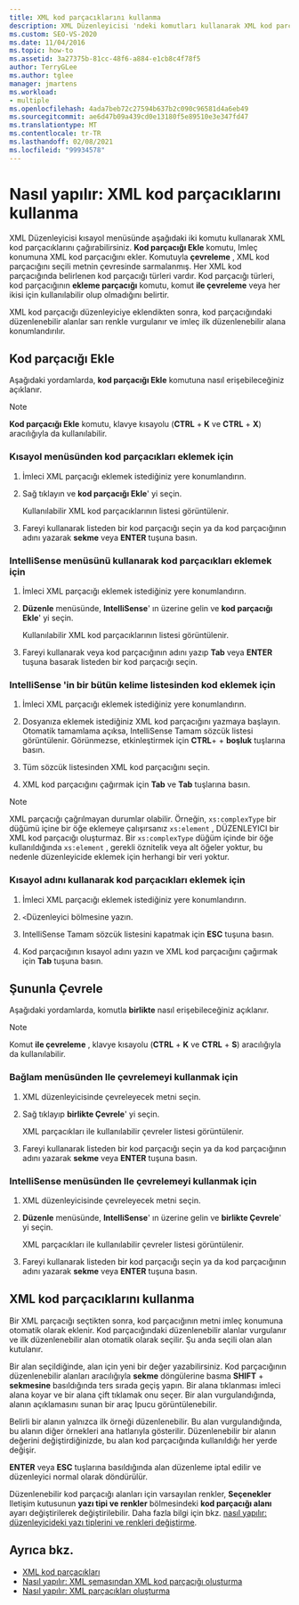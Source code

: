 ```yaml
---
title: XML kod parçacıklarını kullanma
description: XML Düzenleyicisi 'ndeki komutları kullanarak XML kod parçacıkları ekleme veya bir XML parçacığını seçili metin etrafında sarmalama hakkında bilgi edinin.
ms.custom: SEO-VS-2020
ms.date: 11/04/2016
ms.topic: how-to
ms.assetid: 3a27375b-81cc-48f6-a884-e1cb8c4f78f5
author: TerryGLee
ms.author: tglee
manager: jmartens
ms.workload:
- multiple
ms.openlocfilehash: 4ada7beb72c27594b637b2c090c96581d4a6eb49
ms.sourcegitcommit: ae6d47b09a439cd0e13180f5e89510e3e347fd47
ms.translationtype: MT
ms.contentlocale: tr-TR
ms.lasthandoff: 02/08/2021
ms.locfileid: "99934578"
---
```

# <a name="how-to-use-xml-snippets"></a>Nasıl yapılır: XML kod parçacıklarını kullanma

XML Düzenleyicisi kısayol menüsünde aşağıdaki iki komutu kullanarak XML kod parçacıklarını çağırabilirsiniz. **Kod parçacığı Ekle** komutu, Imleç konumuna XML kod parçacığını ekler. Komutuyla **çevreleme** , XML kod parçacığını seçili metnin çevresinde sarmalanmış. Her XML kod parçacığında belirlenen kod parçacığı türleri vardır. Kod parçacığı türleri, kod parçacığının **ekleme parçacığı** komutu, komut **ile çevreleme** veya her ikisi için kullanılabilir olup olmadığını belirtir.

XML kod parçacığı düzenleyiciye eklendikten sonra, kod parçacığındaki düzenlenebilir alanlar sarı renkle vurgulanır ve imleç ilk düzenlenebilir alana konumlandırılır.

## <a name="insert-snippet"></a>Kod parçacığı Ekle

Aşağıdaki yordamlarda, **kod parçacığı Ekle** komutuna nasıl erişebileceğiniz açıklanır.

> [!NOTE]
> **Kod parçacığı Ekle** komutu, klavye kısayolu (**CTRL** + **K** ve **CTRL** + **X**) aracılığıyla da kullanılabilir.

### <a name="to-insert-snippets-from-the-shortcut-menu"></a>Kısayol menüsünden kod parçacıkları eklemek için

1. İmleci XML parçacığı eklemek istediğiniz yere konumlandırın.

2. Sağ tıklayın ve **kod parçacığı Ekle**' yi seçin.

   Kullanılabilir XML kod parçacıklarının listesi görüntülenir.

3. Fareyi kullanarak listeden bir kod parçacığı seçin ya da kod parçacığının adını yazarak **sekme** veya **ENTER** tuşuna basın.

### <a name="to-insert-snippets-using-the-intellisense-menu"></a>IntelliSense menüsünü kullanarak kod parçacıkları eklemek için

1. İmleci XML parçacığı eklemek istediğiniz yere konumlandırın.

2. **Düzenle** menüsünde, **IntelliSense**' ın üzerine gelin ve **kod parçacığı Ekle**' yi seçin.

   Kullanılabilir XML kod parçacıklarının listesi görüntülenir.

3. Fareyi kullanarak veya kod parçacığının adını yazıp **Tab** veya **ENTER** tuşuna basarak listeden bir kod parçacığı seçin.

### <a name="to-insert-snippets-through-the-intellisense-complete-word-list"></a>IntelliSense 'in bir bütün kelime listesinden kod eklemek için

1. İmleci XML parçacığı eklemek istediğiniz yere konumlandırın.

2. Dosyanıza eklemek istediğiniz XML kod parçacığını yazmaya başlayın. Otomatik tamamlama açıksa, IntelliSense Tamam sözcük listesi görüntülenir. Görünmezse, etkinleştirmek için **CTRL**+ + **boşluk** tuşlarına basın.

3. Tüm sözcük listesinden XML kod parçacığını seçin.

4. XML kod parçacığını çağırmak için **Tab** ve **Tab** tuşlarına basın.

> [!NOTE]
> XML parçacığı çağrılmayan durumlar olabilir. Örneğin, `xs:complexType` bir düğümü içine bir öğe eklemeye çalışırsanız `xs:element` , DÜZENLEYICI bir XML kod parçacığı oluşturmaz. Bir `xs:complexType` düğüm içinde bir öğe kullanıldığında `xs:element` , gerekli öznitelik veya alt öğeler yoktur, bu nedenle düzenleyicide eklemek için herhangi bir veri yoktur.

### <a name="to-insert-snippets-using-the-shortcut-name"></a>Kısayol adını kullanarak kod parçacıkları eklemek için

1. İmleci XML parçacığı eklemek istediğiniz yere konumlandırın.

2. `<`Düzenleyici bölmesine yazın.

3. IntelliSense Tamam sözcük listesini kapatmak için **ESC** tuşuna basın.

4. Kod parçacığının kısayol adını yazın ve XML kod parçacığını çağırmak için **Tab** tuşuna basın.

## <a name="surround-with"></a>Şununla Çevrele

Aşağıdaki yordamlarda, komutla **birlikte** nasıl erişebileceğiniz açıklanır.

> [!NOTE]
> Komut **ile çevreleme** , klavye kısayolu (**CTRL** + **K** ve **CTRL** + **S**) aracılığıyla da kullanılabilir.

### <a name="to-use-surround-with-from-the-context-menu"></a>Bağlam menüsünden Ile çevrelemeyi kullanmak için

1. XML düzenleyicisinde çevreleyecek metni seçin.

2. Sağ tıklayıp **birlikte Çevrele**' yi seçin.

   XML parçacıkları ile kullanılabilir çevreler listesi görüntülenir.

3. Fareyi kullanarak listeden bir kod parçacığı seçin ya da kod parçacığının adını yazarak **sekme** veya **ENTER** tuşuna basın.

### <a name="to-use-surround-with-from-the-intellisense-menu"></a>IntelliSense menüsünden Ile çevrelemeyi kullanmak için

1. XML düzenleyicisinde çevreleyecek metni seçin.

2. **Düzenle** menüsünde, **IntelliSense**' ın üzerine gelin ve **birlikte Çevrele**' yi seçin.

   XML parçacıkları ile kullanılabilir çevreler listesi görüntülenir.

3. Fareyi kullanarak listeden bir kod parçacığı seçin ya da kod parçacığının adını yazarak **sekme** veya **ENTER** tuşuna basın.

## <a name="use-xml-snippets"></a>XML kod parçacıklarını kullanma

Bir XML parçacığı seçtikten sonra, kod parçacığının metni imleç konumuna otomatik olarak eklenir. Kod parçacığındaki düzenlenebilir alanlar vurgulanır ve ilk düzenlenebilir alan otomatik olarak seçilir. Şu anda seçili olan alan kutulanır.

Bir alan seçildiğinde, alan için yeni bir değer yazabilirsiniz. Kod parçacığının düzenlenebilir alanları aracılığıyla **sekme** döngülerine basma **SHIFT** + **sekmesine** basıldığında ters sırada geçiş yapın. Bir alana tıklanması imleci alana koyar ve bir alana çift tıklamak onu seçer. Bir alan vurgulandığında, alanın açıklamasını sunan bir araç Ipucu görüntülenebilir.

Belirli bir alanın yalnızca ilk örneği düzenlenebilir. Bu alan vurgulandığında, bu alanın diğer örnekleri ana hatlarıyla gösterilir. Düzenlenebilir bir alanın değerini değiştirdiğinizde, bu alan kod parçacığında kullanıldığı her yerde değişir.

**ENTER** veya **ESC** tuşlarına basıldığında alan düzenleme iptal edilir ve düzenleyici normal olarak döndürülür.

Düzenlenebilir kod parçacığı alanları için varsayılan renkler, **Seçenekler** Iletişim kutusunun **yazı tipi ve renkler** bölmesindeki **kod parçacığı alanı** ayarı değiştirilerek değiştirilebilir. Daha fazla bilgi için bkz. [nasıl yapılır: düzenleyicideki yazı tiplerini ve renkleri değiştirme](../ide/reference/how-to-change-fonts-and-colors-in-the-editor.md).

## <a name="see-also"></a>Ayrıca bkz.

- [XML kod parçacıkları](../xml-tools/xml-snippets.md)
- [Nasıl yapılır: XML şemasından XML kod parçacığı oluşturma](../xml-tools/how-to-generate-an-xml-snippet-from-an-xml-schema.md)
- [Nasıl yapılır: XML parçacıkları oluşturma](../xml-tools/how-to-create-xml-snippets.md)
